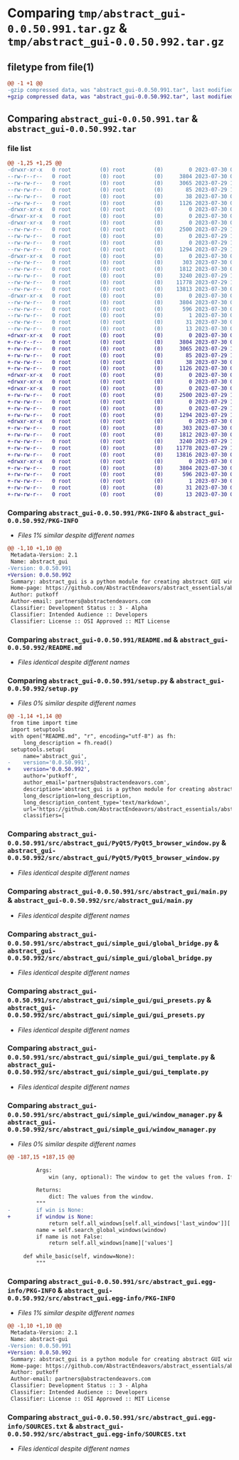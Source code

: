 # Comparing `tmp/abstract_gui-0.0.50.991.tar.gz` & `tmp/abstract_gui-0.0.50.992.tar.gz`

## filetype from file(1)

```diff
@@ -1 +1 @@
-gzip compressed data, was "abstract_gui-0.0.50.991.tar", last modified: Sun Jul 30 06:19:01 2023, max compression
+gzip compressed data, was "abstract_gui-0.0.50.992.tar", last modified: Sun Jul 30 06:20:17 2023, max compression
```

## Comparing `abstract_gui-0.0.50.991.tar` & `abstract_gui-0.0.50.992.tar`

### file list

```diff
@@ -1,25 +1,25 @@
-drwxr-xr-x   0 root         (0) root         (0)        0 2023-07-30 06:19:01.151711 abstract_gui-0.0.50.991/
--rw-r--r--   0 root         (0) root         (0)     3804 2023-07-30 06:19:01.151711 abstract_gui-0.0.50.991/PKG-INFO
--rw-rw-r--   0 root         (0) root         (0)     3065 2023-07-29 19:09:21.000000 abstract_gui-0.0.50.991/README.md
--rw-rw-r--   0 root         (0) root         (0)       85 2023-07-29 19:09:21.000000 abstract_gui-0.0.50.991/pyproject.toml
--rw-rw-r--   0 root         (0) root         (0)       38 2023-07-30 06:19:01.151711 abstract_gui-0.0.50.991/setup.cfg
--rw-rw-r--   0 root         (0) root         (0)     1126 2023-07-30 06:18:46.000000 abstract_gui-0.0.50.991/setup.py
-drwxr-xr-x   0 root         (0) root         (0)        0 2023-07-30 06:19:01.147711 abstract_gui-0.0.50.991/src/
-drwxr-xr-x   0 root         (0) root         (0)        0 2023-07-30 06:19:01.151711 abstract_gui-0.0.50.991/src/abstract_gui/
-drwxr-xr-x   0 root         (0) root         (0)        0 2023-07-30 06:19:01.151711 abstract_gui-0.0.50.991/src/abstract_gui/PyQt5/
--rw-rw-r--   0 root         (0) root         (0)     2500 2023-07-29 19:09:21.000000 abstract_gui-0.0.50.991/src/abstract_gui/PyQt5/PyQt5_browser_window.py
--rw-rw-r--   0 root         (0) root         (0)        0 2023-07-29 19:09:21.000000 abstract_gui-0.0.50.991/src/abstract_gui/PyQt5/__init__.py
--rw-rw-r--   0 root         (0) root         (0)        0 2023-07-29 19:09:21.000000 abstract_gui-0.0.50.991/src/abstract_gui/__init__.py
--rw-rw-r--   0 root         (0) root         (0)     1294 2023-07-29 19:09:21.000000 abstract_gui-0.0.50.991/src/abstract_gui/main.py
-drwxr-xr-x   0 root         (0) root         (0)        0 2023-07-30 06:19:01.151711 abstract_gui-0.0.50.991/src/abstract_gui/simple_gui/
--rw-rw-r--   0 root         (0) root         (0)      303 2023-07-30 05:44:36.000000 abstract_gui-0.0.50.991/src/abstract_gui/simple_gui/__init__.py
--rw-rw-r--   0 root         (0) root         (0)     1812 2023-07-30 05:32:52.000000 abstract_gui-0.0.50.991/src/abstract_gui/simple_gui/global_bridge.py
--rw-rw-r--   0 root         (0) root         (0)     3240 2023-07-29 19:09:21.000000 abstract_gui-0.0.50.991/src/abstract_gui/simple_gui/gui_presets.py
--rw-rw-r--   0 root         (0) root         (0)    11778 2023-07-29 19:09:21.000000 abstract_gui-0.0.50.991/src/abstract_gui/simple_gui/gui_template.py
--rw-rw-r--   0 root         (0) root         (0)    13813 2023-07-30 06:18:30.000000 abstract_gui-0.0.50.991/src/abstract_gui/simple_gui/window_manager.py
-drwxr-xr-x   0 root         (0) root         (0)        0 2023-07-30 06:19:01.151711 abstract_gui-0.0.50.991/src/abstract_gui.egg-info/
--rw-rw-r--   0 root         (0) root         (0)     3804 2023-07-30 06:19:01.000000 abstract_gui-0.0.50.991/src/abstract_gui.egg-info/PKG-INFO
--rw-rw-r--   0 root         (0) root         (0)      596 2023-07-30 06:19:01.000000 abstract_gui-0.0.50.991/src/abstract_gui.egg-info/SOURCES.txt
--rw-rw-r--   0 root         (0) root         (0)        1 2023-07-30 06:19:01.000000 abstract_gui-0.0.50.991/src/abstract_gui.egg-info/dependency_links.txt
--rw-rw-r--   0 root         (0) root         (0)       31 2023-07-30 06:19:01.000000 abstract_gui-0.0.50.991/src/abstract_gui.egg-info/requires.txt
--rw-rw-r--   0 root         (0) root         (0)       13 2023-07-30 06:19:01.000000 abstract_gui-0.0.50.991/src/abstract_gui.egg-info/top_level.txt
+drwxr-xr-x   0 root         (0) root         (0)        0 2023-07-30 06:20:17.835744 abstract_gui-0.0.50.992/
+-rw-r--r--   0 root         (0) root         (0)     3804 2023-07-30 06:20:17.835744 abstract_gui-0.0.50.992/PKG-INFO
+-rw-rw-r--   0 root         (0) root         (0)     3065 2023-07-29 19:09:21.000000 abstract_gui-0.0.50.992/README.md
+-rw-rw-r--   0 root         (0) root         (0)       85 2023-07-29 19:09:21.000000 abstract_gui-0.0.50.992/pyproject.toml
+-rw-rw-r--   0 root         (0) root         (0)       38 2023-07-30 06:20:17.835744 abstract_gui-0.0.50.992/setup.cfg
+-rw-rw-r--   0 root         (0) root         (0)     1126 2023-07-30 06:20:02.000000 abstract_gui-0.0.50.992/setup.py
+drwxr-xr-x   0 root         (0) root         (0)        0 2023-07-30 06:20:17.831744 abstract_gui-0.0.50.992/src/
+drwxr-xr-x   0 root         (0) root         (0)        0 2023-07-30 06:20:17.831744 abstract_gui-0.0.50.992/src/abstract_gui/
+drwxr-xr-x   0 root         (0) root         (0)        0 2023-07-30 06:20:17.835744 abstract_gui-0.0.50.992/src/abstract_gui/PyQt5/
+-rw-rw-r--   0 root         (0) root         (0)     2500 2023-07-29 19:09:21.000000 abstract_gui-0.0.50.992/src/abstract_gui/PyQt5/PyQt5_browser_window.py
+-rw-rw-r--   0 root         (0) root         (0)        0 2023-07-29 19:09:21.000000 abstract_gui-0.0.50.992/src/abstract_gui/PyQt5/__init__.py
+-rw-rw-r--   0 root         (0) root         (0)        0 2023-07-29 19:09:21.000000 abstract_gui-0.0.50.992/src/abstract_gui/__init__.py
+-rw-rw-r--   0 root         (0) root         (0)     1294 2023-07-29 19:09:21.000000 abstract_gui-0.0.50.992/src/abstract_gui/main.py
+drwxr-xr-x   0 root         (0) root         (0)        0 2023-07-30 06:20:17.835744 abstract_gui-0.0.50.992/src/abstract_gui/simple_gui/
+-rw-rw-r--   0 root         (0) root         (0)      303 2023-07-30 05:44:36.000000 abstract_gui-0.0.50.992/src/abstract_gui/simple_gui/__init__.py
+-rw-rw-r--   0 root         (0) root         (0)     1812 2023-07-30 05:32:52.000000 abstract_gui-0.0.50.992/src/abstract_gui/simple_gui/global_bridge.py
+-rw-rw-r--   0 root         (0) root         (0)     3240 2023-07-29 19:09:21.000000 abstract_gui-0.0.50.992/src/abstract_gui/simple_gui/gui_presets.py
+-rw-rw-r--   0 root         (0) root         (0)    11778 2023-07-29 19:09:21.000000 abstract_gui-0.0.50.992/src/abstract_gui/simple_gui/gui_template.py
+-rw-rw-r--   0 root         (0) root         (0)    13816 2023-07-30 06:19:51.000000 abstract_gui-0.0.50.992/src/abstract_gui/simple_gui/window_manager.py
+drwxr-xr-x   0 root         (0) root         (0)        0 2023-07-30 06:20:17.835744 abstract_gui-0.0.50.992/src/abstract_gui.egg-info/
+-rw-rw-r--   0 root         (0) root         (0)     3804 2023-07-30 06:20:17.000000 abstract_gui-0.0.50.992/src/abstract_gui.egg-info/PKG-INFO
+-rw-rw-r--   0 root         (0) root         (0)      596 2023-07-30 06:20:17.000000 abstract_gui-0.0.50.992/src/abstract_gui.egg-info/SOURCES.txt
+-rw-rw-r--   0 root         (0) root         (0)        1 2023-07-30 06:20:17.000000 abstract_gui-0.0.50.992/src/abstract_gui.egg-info/dependency_links.txt
+-rw-rw-r--   0 root         (0) root         (0)       31 2023-07-30 06:20:17.000000 abstract_gui-0.0.50.992/src/abstract_gui.egg-info/requires.txt
+-rw-rw-r--   0 root         (0) root         (0)       13 2023-07-30 06:20:17.000000 abstract_gui-0.0.50.992/src/abstract_gui.egg-info/top_level.txt
```

### Comparing `abstract_gui-0.0.50.991/PKG-INFO` & `abstract_gui-0.0.50.992/PKG-INFO`

 * *Files 1% similar despite different names*

```diff
@@ -1,10 +1,10 @@
 Metadata-Version: 2.1
 Name: abstract_gui
-Version: 0.0.50.991
+Version: 0.0.50.992
 Summary: abstract_gui is a python module for creating abstract GUI windows and interacting with them. It uses the PySimpleGUI library and provides additional utilities for simplifying the creation and handling of PySimpleGUI windows.
 Home-page: https://github.com/AbstractEndeavors/abstract_essentials/abstract_gui
 Author: putkoff
 Author-email: partners@abstractendeavors.com
 Classifier: Development Status :: 3 - Alpha
 Classifier: Intended Audience :: Developers
 Classifier: License :: OSI Approved :: MIT License
```

### Comparing `abstract_gui-0.0.50.991/README.md` & `abstract_gui-0.0.50.992/README.md`

 * *Files identical despite different names*

### Comparing `abstract_gui-0.0.50.991/setup.py` & `abstract_gui-0.0.50.992/setup.py`

 * *Files 0% similar despite different names*

```diff
@@ -1,14 +1,14 @@
 from time import time
 import setuptools
 with open("README.md", "r", encoding="utf-8") as fh:
     long_description = fh.read()
 setuptools.setup(
     name='abstract_gui',
-    version='0.0.50.991',
+    version='0.0.50.992',
     author='putkoff',
     author_email='partners@abstractendeavors.com',
     description='abstract_gui is a python module for creating abstract GUI windows and interacting with them. It uses the PySimpleGUI library and provides additional utilities for simplifying the creation and handling of PySimpleGUI windows.',
     long_description=long_description,
     long_description_content_type='text/markdown',
     url='https://github.com/AbstractEndeavors/abstract_essentials/abstract_gui',
     classifiers=[
```

### Comparing `abstract_gui-0.0.50.991/src/abstract_gui/PyQt5/PyQt5_browser_window.py` & `abstract_gui-0.0.50.992/src/abstract_gui/PyQt5/PyQt5_browser_window.py`

 * *Files identical despite different names*

### Comparing `abstract_gui-0.0.50.991/src/abstract_gui/main.py` & `abstract_gui-0.0.50.992/src/abstract_gui/main.py`

 * *Files identical despite different names*

### Comparing `abstract_gui-0.0.50.991/src/abstract_gui/simple_gui/global_bridge.py` & `abstract_gui-0.0.50.992/src/abstract_gui/simple_gui/global_bridge.py`

 * *Files identical despite different names*

### Comparing `abstract_gui-0.0.50.991/src/abstract_gui/simple_gui/gui_presets.py` & `abstract_gui-0.0.50.992/src/abstract_gui/simple_gui/gui_presets.py`

 * *Files identical despite different names*

### Comparing `abstract_gui-0.0.50.991/src/abstract_gui/simple_gui/gui_template.py` & `abstract_gui-0.0.50.992/src/abstract_gui/simple_gui/gui_template.py`

 * *Files identical despite different names*

### Comparing `abstract_gui-0.0.50.991/src/abstract_gui/simple_gui/window_manager.py` & `abstract_gui-0.0.50.992/src/abstract_gui/simple_gui/window_manager.py`

 * *Files 0% similar despite different names*

```diff
@@ -187,15 +187,15 @@
 
         Args:
             win (any, optional): The window to get the values from. If not provided, the last accessed window is used.
 
         Returns:
             dict: The values from the window.
         """
-        if win is None:
+        if window is None:
             return self.all_windows[self.all_windows['last_window']]['values']
         name = self.search_global_windows(window)
         if name is not False:
             return self.all_windows[name]['values']
 
     def while_basic(self, window=None):
         """
```

### Comparing `abstract_gui-0.0.50.991/src/abstract_gui.egg-info/PKG-INFO` & `abstract_gui-0.0.50.992/src/abstract_gui.egg-info/PKG-INFO`

 * *Files 1% similar despite different names*

```diff
@@ -1,10 +1,10 @@
 Metadata-Version: 2.1
 Name: abstract-gui
-Version: 0.0.50.991
+Version: 0.0.50.992
 Summary: abstract_gui is a python module for creating abstract GUI windows and interacting with them. It uses the PySimpleGUI library and provides additional utilities for simplifying the creation and handling of PySimpleGUI windows.
 Home-page: https://github.com/AbstractEndeavors/abstract_essentials/abstract_gui
 Author: putkoff
 Author-email: partners@abstractendeavors.com
 Classifier: Development Status :: 3 - Alpha
 Classifier: Intended Audience :: Developers
 Classifier: License :: OSI Approved :: MIT License
```

### Comparing `abstract_gui-0.0.50.991/src/abstract_gui.egg-info/SOURCES.txt` & `abstract_gui-0.0.50.992/src/abstract_gui.egg-info/SOURCES.txt`

 * *Files identical despite different names*

